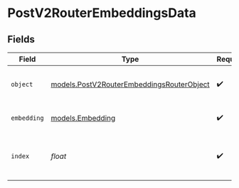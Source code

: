 # PostV2RouterEmbeddingsData


## Fields

| Field                                                                                        | Type                                                                                         | Required                                                                                     | Description                                                                                  |
| -------------------------------------------------------------------------------------------- | -------------------------------------------------------------------------------------------- | -------------------------------------------------------------------------------------------- | -------------------------------------------------------------------------------------------- |
| `object`                                                                                     | [models.PostV2RouterEmbeddingsRouterObject](../models/postv2routerembeddingsrouterobject.md) | :heavy_check_mark:                                                                           | The object type, which is always "embedding".                                                |
| `embedding`                                                                                  | [models.Embedding](../models/embedding.md)                                                   | :heavy_check_mark:                                                                           | The embedding result.                                                                        |
| `index`                                                                                      | *float*                                                                                      | :heavy_check_mark:                                                                           | The index of the embedding in the list of embeddings.                                        |